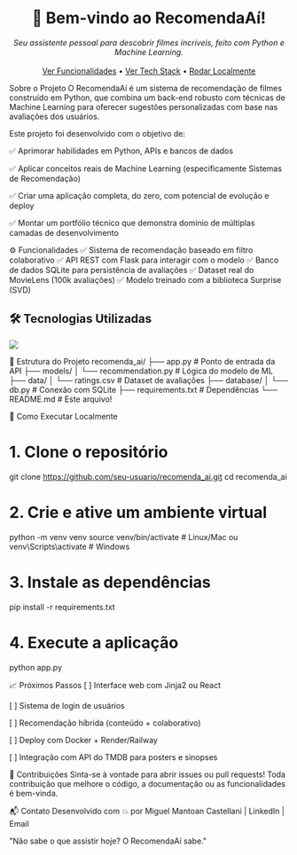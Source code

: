 <h1 align="center">🤖 Bem-vindo ao RecomendaAí!</h1>

<p align="center">
<em>Seu assistente pessoal para descobrir filmes incríveis, feito com Python e Machine Learning.</em>
<br/>
<br/>
<a href="#-sobre-o-projeto">Ver Funcionalidades</a> •
<a href="#-tecnologias-utilizadas">Ver Tech Stack</a> •
<a href="#-como-executar-localmente">Rodar Localmente</a>
</p>

Sobre o Projeto
O RecomendaAí é um sistema de recomendação de filmes construído em Python, que combina um back-end robusto com técnicas de Machine Learning para oferecer sugestões personalizadas com base nas avaliações dos usuários.

Este projeto foi desenvolvido com o objetivo de:

✅ Aprimorar habilidades em Python, APIs e bancos de dados

✅ Aplicar conceitos reais de Machine Learning (especificamente Sistemas de Recomendação)

✅ Criar uma aplicação completa, do zero, com potencial de evolução e deploy

✅ Montar um portfólio técnico que demonstra domínio de múltiplas camadas de desenvolvimento

⚙️ Funcionalidades
✅ Sistema de recomendação baseado em filtro colaborativo
✅ API REST com Flask para interagir com o modelo
✅ Banco de dados SQLite para persistência de avaliações
✅ Dataset real do MovieLens (100k avaliações)
✅ Modelo treinado com a biblioteca Surprise (SVD)

## 🛠️ Tecnologias Utilizadas
<p align="left">
<a href="https://skillicons.dev">
<img src="https://skillicons.dev/icons?i=python,flask,pandas,numpy,scikitlearn,sqlite&perline=6" />
</a>
</p>

📂 Estrutura do Projeto
recomenda_ai/
├── app.py            # Ponto de entrada da API
├── models/
│   └── recommendation.py # Lógica do modelo de ML
├── data/
│   └── ratings.csv   # Dataset de avaliações
├── database/
│   └── db.py         # Conexão com SQLite
├── requirements.txt  # Dependências
└── README.md         # Este arquivo!


🚀 Como Executar Localmente
# 1. Clone o repositório
git clone https://github.com/seu-usuario/recomenda_ai.git
cd recomenda_ai

# 2. Crie e ative um ambiente virtual
python -m venv venv
source venv/bin/activate      # Linux/Mac
ou
venv\Scripts\activate         # Windows

# 3. Instale as dependências
pip install -r requirements.txt

# 4. Execute a aplicação
python app.py

📈 Próximos Passos
[ ] Interface web com Jinja2 ou React

[ ] Sistema de login de usuários

[ ] Recomendação híbrida (conteúdo + colaborativo)

[ ] Deploy com Docker + Render/Railway

[ ] Integração com API do TMDB para posters e sinopses

🤝 Contribuições
Sinta-se à vontade para abrir issues ou pull requests! Toda contribuição que melhore o código, a documentação ou as funcionalidades é bem-vinda.

📬 Contato
Desenvolvido com 💥 por Miguel Mantoan Castellani | LinkedIn | Email

"Não sabe o que assistir hoje? O RecomendaAí sabe."
